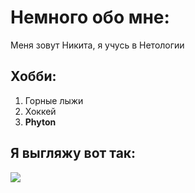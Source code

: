# Немного обо мне:

Меня зовут Никита, я учусь в Нетологии

## Хобби:

1. Горные лыжи
2. Хоккей
3. **Phyton**
   
## Я выгляжу вот так:

![](https://avatars.mds.yandex.net/i?id=6427215d4da31ea9eca6d8eb2b6bdb1a_l-5115049-images-thumbs&n=13)